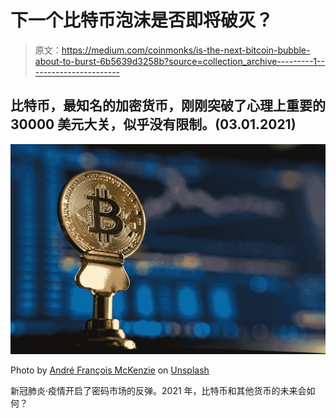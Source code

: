 # 下一个比特币泡沫是否即将破灭？

> 原文：<https://medium.com/coinmonks/is-the-next-bitcoin-bubble-about-to-burst-6b5639d3258b?source=collection_archive---------1----------------------->

## 比特币，最知名的加密货币，刚刚突破了心理上重要的 30000 美元大关，似乎没有限制。(03.01.2021)

![](img/6bd3bfc5a506ed4ed5aa68203e446c79.png)

Photo by [André François McKenzie](https://unsplash.com/@silverhousehd?utm_source=medium&utm_medium=referral) on [Unsplash](https://unsplash.com?utm_source=medium&utm_medium=referral)

新冠肺炎·疫情开启了密码市场的反弹。2021 年，比特币和其他货币的未来会如何？